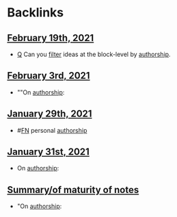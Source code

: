 
# Backlinks
## [February 19th, 2021](<February 19th, 2021.md>)
- [Q](<Q.md>) Can you [filter](<filter.md>) ideas at the block-level by [authorship](<authorship.md>).

## [February 3rd, 2021](<February 3rd, 2021.md>)
- ""On [authorship](<authorship.md>):

## [January 29th, 2021](<January 29th, 2021.md>)
- #[FN](<FN.md>) personal [authorship](<authorship.md>)

## [January 31st, 2021](<January 31st, 2021.md>)
- On [authorship](<authorship.md>):

## [Summary/of maturity of notes](<Summary/of maturity of notes.md>)
- "On [authorship](<authorship.md>):

